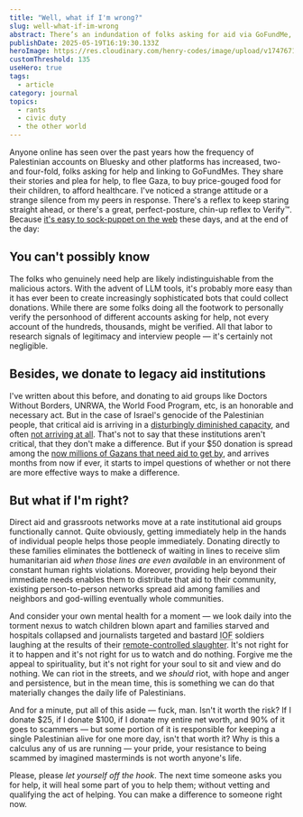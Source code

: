 ```yaml
---
title: "Well, what if I'm wrong?"
slug: well-what-if-im-wrong
abstract: There’s an indundation of folks asking for aid via GoFundMe, etc. on social media these days. What if it's a mistake to donate to them?
publishDate: 2025-05-19T16:19:30.133Z
heroImage: https://res.cloudinary.com/henry-codes/image/upload/v1747671523/raimond-klavins-030ZIU1Rook-unsplash_ecuwmp.jpg
customThreshold: 135
useHero: true
tags:
  - article
category: journal
topics:
  - rants
  - civic duty
  - the other world
---
```


Anyone online has seen over the past years how the frequency of Palestinian accounts on Bluesky and other platforms has increased, two- and four-fold, folks asking for help and linking to GoFundMes. They share their stories and plea for help, to flee Gaza, to buy price-gouged food for their children, to afford healthcare. I've noticed a strange attitude or a strange silence from my peers in response. There's a reflex to keep staring straight ahead, or there's a great, perfect-posture, chin-up reflex to Verify™. Because [it's easy to sock-puppet on the web](https://en.wikipedia.org/wiki/Sock_puppet_account) these days, and at the end of the day:

## You can't possibly know

The folks who genuinely need help are likely indistinguishable from the malicious actors. With the advent of LLM tools, it's probably more easy than it has ever been to create increasingly sophisticated bots that could collect donations. While there are some folks doing all the footwork to personally verify the personhood of different accounts asking for help, not every account of the hundreds, thousands, might be verified. All that labor to research signals of legitimacy and interview people — it's certainly not negligible.

## Besides, we donate to legacy aid institutions

I've written about this before, and donating to aid groups like Doctors Without Borders, UNRWA, the World Food Program, etc, is an honorable and necessary act. But in the case of Israel's genocide of the Palestinian people, that critical aid is arriving in a [disturbingly diminished capacity](https://www.wfp.org/news/risk-famine-across-all-gaza-new-report-says), and often [not arriving at all](https://www.bbc.com/news/articles/c9q4w99je78o). That's not to say that these institutions aren't critical, that they don't make a difference. But if your $50 donation is spread among the [now millions of Gazans that need aid to get by](https://www.thenewhumanitarian.org/opinion/2022/05/03/aid-to-palestinians-has-failed-heres-how-to-fix-it), and arrives months from now if ever, it starts to impel questions of whether or not there are more effective ways to make a difference.

## But what if I'm right?

Direct aid and grassroots networks move at a rate institutional aid groups functionally cannot. Quite obviously, getting immediately help in the hands of individual people helps those people immediately. Donating directly to these families eliminates the bottleneck of waiting in lines to receive slim humanitarian aid _when those lines are even available_ in an environment of constant human rights violations. Moreover, providing help beyond their immediate needs enables them to distribute that aid to their community, existing person-to-person networks spread aid among families and neighbors and god-willing eventually whole communities.

And consider your own mental health for a moment — we look daily into the torment nexus to watch children blown apart and families starved and hospitals collapsed and journalists targeted and bastard <abbr title="Israel Occupying Force">IOF</abbr> soldiers laughing at the results of their [remote-controlled slaughter](https://en.wikipedia.org/wiki/Israeli_bombing_of_the_Gaza_Strip). It's not right for it to happen and it's not right for us to watch and do nothing. Forgive me the appeal to spirituality, but it's not right for your soul to sit and view and do nothing. We can riot in the streets, and we _should_ riot, with hope and anger and persistence, but in the mean time, this is something we can do that materially changes the daily life of Palestinians.

And for a minute, put all of this aside — fuck, man. Isn't it worth the risk? If I donate $25, if I donate $100, if I donate my entire net worth, and 90% of it goes to scammers — but some portion of it is responsible for keeping a single Palestinian alive for one more day, isn't that worth it? Why is this a calculus any of us are running — your pride, your resistance to being scammed by imagined masterminds is not worth anyone's life.

Please, please _let yourself off the hook_. The next time someone asks you for help, it will heal some part of you to help them; without vetting and qualifying the act of helping. You can make a difference to someone right now.
